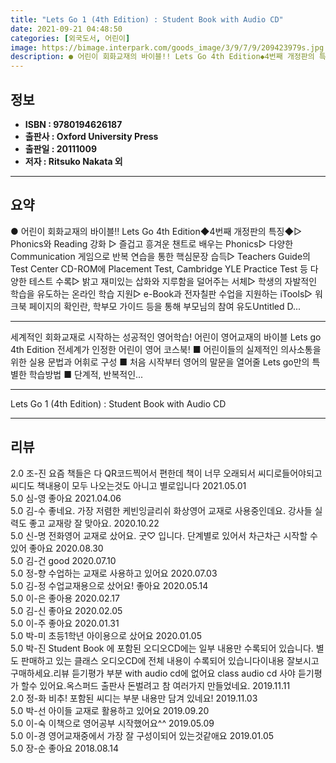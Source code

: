 ```yaml
---
title: "Lets Go 1 (4th Edition) : Student Book with Audio CD"
date: 2021-09-21 04:48:50
categories: [외국도서, 어린이]
image: https://bimage.interpark.com/goods_image/3/9/7/9/209423979s.jpg
description: ● 어린이 회화교재의 바이블!! Lets Go 4th Edition◆4번째 개정판의 특징◆▷ Phonics와 Reading 강화 ▷ 즐겁고 흥겨운 챈트로 배우는 Phonics▷ 다양한 Communication 게임으로 반복 연습을 통한 핵심문장 습득▷ Teachers Guide의 Te
---
```


## **정보**

- **ISBN : 9780194626187**
- **출판사 : Oxford University Press**
- **출판일 : 20111009**
- **저자 : Ritsuko Nakata 외**

------



## **요약**

●  어린이 회화교재의 바이블!! Lets Go 4th Edition◆4번째 개정판의 특징◆▷ Phonics와 Reading 강화 ▷ 즐겁고 흥겨운 챈트로 배우는 Phonics▷ 다양한 Communication 게임으로 반복 연습을 통한 핵심문장 습득▷ Teachers Guide의 Test Center CD-ROM에 Placement Test, Cambridge YLE Practice Test 등 다양한 테스트 수록▷ 밝고 재미있는 삽화와 지루함을 덜어주는 서체▷ 학생의 자발적인 학습을 유도하는 온라인 학습 지원▷ e-Book과 전자칠판 수업을 지원하는 iTools▷ 워크북 페이지의 확인란, 학부모 가이드 등을 통해 부모님의 참여 유도Untitled D...

------

세계적인 회화교재로 시작하는 성공적인 영어학습!  어린이 영어교재의 바이블 Lets go 4th Edition 전세계가 인정한 어린이 영어 코스북!  ■ 어린이들의 실제적인 의사소통을 위한 실용 문법과 어휘로 구성 ■ 처음 시작부터 영어의 말문을 열어줄 Lets go만의 특별한 학습방법 ■ 단계적, 반복적인... 

------


Lets Go 1 (4th Edition) : Student Book with Audio CD 

------


## **리뷰** 

2.0 조-진 요즘 책들은 다 QR코드찍어서 편한데 책이 너무 오래되서 씨디로들어야되고 씨디도 책내용이 모두 나오는것도 아니고 별로입니다  2021.05.01 <br/>5.0 심-영 좋아요 2021.04.06 <br/>5.0 김-수 좋네요. 가장 저렴한 케빈잉글리쉬 화상영어 교재로 사용중인데요. 강사들 실력도 좋고 교재랑 잘 맞아요.  2020.10.22 <br/>5.0 신-명 전화영어 교재로 샀어요.
굿♡ 입니다.
단계별로 있어서 차근차근 시작할 수 있어 좋아요 2020.08.30 <br/>5.0 김-건 good 2020.07.10 <br/>5.0 정-향 수업하는 교재로 사용하고 있어요 2020.07.03 <br/>5.0 김-정 수업교재용으로 샀어요! 좋아요 2020.05.14 <br/>5.0 이-은 좋아용  2020.02.17 <br/>5.0 김-신 좋아요 2020.02.05 <br/>5.0 이-주 좋아요 2020.01.31 <br/>5.0 박-미 초등1학년 아이용으로 샀어요 2020.01.05 <br/>5.0 박-진 Student Book 에 포함된 오디오CD에는 일부 내용만 수록되어 있습니다. 별도 판매하고 있는 클래스 오디오CD에 전체 내용이 수록되어 있습니다이내용 잘보시고 구매하세요.리뷰 듣기평가 부분 with audio cd에 없어요 class audio cd 사야 듣기평가 할수 있어요.옥스퍼드 출판사 돈벌려고 참 여러가지 만들었네요. 2019.11.11 <br/>2.0 정-화 비추!
포함된 씨디는 부분 내용만 담겨 있네요! 2019.11.03 <br/>5.0 박-선 아이들 교재로 활용하고 있어요 2019.09.20 <br/>5.0 이-숙 이책으로 영어공부 시작했어요^^ 2019.05.09 <br/>5.0 이-경 영어교재중에서 가장 잘 구성이되어 있는것같애요 2019.01.05 <br/>5.0 장-순 좋아요 2018.08.14 <br/>